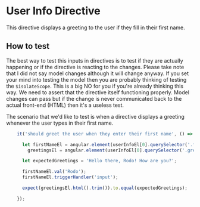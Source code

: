 # User Info Directive

This directive displays a greeting to the user if they fill in their first name.

## How to test

The best way to test this inputs in directives is to test if they are actually happening or if the directive is reacting to the changes. Please take note that I did not say model changes although it will change anyway. If you set your mind into testing the model then you are probably thinking of testing the `$isolateScope`. This is a big NO for you if you're already thinking this way. We need to assert that the directive itself functioning properly. Model changes can pass but if the change is never communicated back to the actual front-end (HTML) then it's a useless test.

The scenario that we'd like to test is when a directive displays a greeting whenever the user types in their first name.

```javascript
    it('should greet the user when they enter their first name', () => {

      let firstNameEl = angular.element(userInfoEl[0].querySelector('.first-name')),
        greetingsEl = angular.element(userInfoEl[0].querySelector('.greetings'));

      let expectedGreetings = 'Hello there, Rodo! How are you?';

      firstNameEl.val('Rodo');
      firstNameEl.triggerHandler('input');

      expect(greetingsEl.html().trim()).to.equal(expectedGreetings);

    });
```